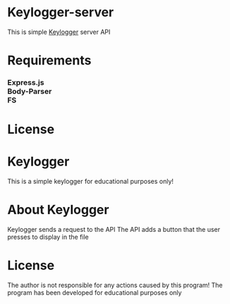 # Keylogger-server

This is simple <a href="https://github.com/FrancuzDEV/Keylogger/">Keylogger</a> server API

# Requirements
<h3>Express.js <br> Body-Parser <br> FS </h3>

# License
# Keylogger
This is a simple keylogger for educational purposes only!

# About Keylogger
Keylogger sends a request to the API
The API adds a button that the user presses to display in the file

# License
The author is not responsible for any actions caused by this program!
The program has been developed for educational purposes only
